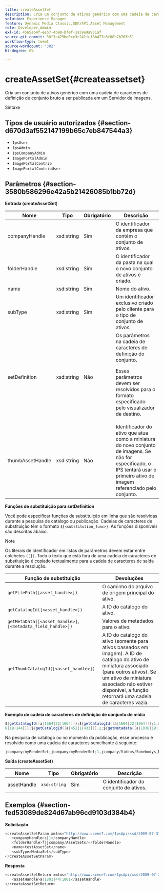 ```yaml
---
title: createAssetSet
description: Cria um conjunto de ativos genérico com uma cadeia de caracteres de definição de conjunto bruto a ser publicada em um Servidor de imagens.
solution: Experience Manager
feature: Dynamic Media Classic,SDK/API,Asset Management
role: Developer,Admin
exl-id: 4565eb4f-eeb7-4b98-bfef-1a59e9a931af
source-git-commit: 38f3e425be0ce3e241fc18b477e3f68b7b763b51
workflow-type: tm+mt
source-wordcount: '302'
ht-degree: 0%

---
```


# createAssetSet{#createassetset}

Cria um conjunto de ativos genérico com uma cadeia de caracteres de definição de conjunto bruto a ser publicada em um Servidor de imagens.

Sintaxe

## Tipos de usuário autorizados {#section-d670d3af552147199b65c7eb847544a3}

* `IpsUser`
* `IpsAdmin`
* `IpsCompanyAdmin`
* `ImagePortalAdmin`
* `ImagePortalContrib`
* `ImagePortalContribUser`

## Parâmetros {#section-3580b586296e42a5b21426085b1bb72d}

**Entrada (createAssetSet)**

<table id="table_2C70C33A127242FC828FCD8EC852E1EC"> 
 <thead> 
  <tr> 
   <th colname="col1" class="entry"> Nome </th> 
   <th colname="col2" class="entry"> Tipo </th> 
   <th colname="col3" class="entry"> Obrigatório </th> 
   <th colname="col4" class="entry"> Descrição </th> 
  </tr> 
 </thead>
 <tbody> 
  <tr> 
   <td colname="col1"> <span class="codeph"> <span class="varname"> companyHandle </span> </span> </td> 
   <td colname="col2"> <span class="codeph"> xsd:string </span> </td> 
   <td colname="col3"> Sim </td> 
   <td colname="col4"> O identificador da empresa que contém o conjunto de ativos. </td> 
  </tr> 
  <tr> 
   <td colname="col1"> <span class="codeph"> <span class="varname"> folderHandle </span> </span> </td> 
   <td colname="col2"> <span class="codeph"> xsd:string </span> </td> 
   <td colname="col3"> Sim </td> 
   <td colname="col4"> O identificador da pasta na qual o novo conjunto de ativos é criado. </td> 
  </tr> 
  <tr> 
   <td colname="col1"> <span class="codeph"> <span class="varname"> name </span> </span> </td> 
   <td colname="col2"> <span class="codeph"> xsd:string </span> </td> 
   <td colname="col3"> Sim </td> 
   <td colname="col4"> Nome do ativo. </td> 
  </tr> 
  <tr> 
   <td colname="col1"> <span class="codeph"> <span class="varname"> subType </span> </span> </td> 
   <td colname="col2"> <span class="codeph"> xsd:string </span> </td> 
   <td colname="col3"> Sim </td> 
   <td colname="col4"> Um identificador exclusivo criado pelo cliente para o tipo de conjunto de ativos. </td> 
  </tr> 
  <tr> 
   <td colname="col1"> <span class="codeph"> <span class="varname"> setDefinition </span> </span> </td> 
   <td colname="col2"> <span class="codeph"> xsd:string </span> </td> 
   <td colname="col3"> Não </td> 
   <td colname="col4"> Os parâmetros na cadeia de caracteres de definição do conjunto. <p>Esses parâmetros devem ser resolvidos para o formato especificado pelo visualizador de destino. </p> </td> 
  </tr> 
  <tr> 
   <td colname="col1"> <span class="codeph"> <span class="varname"> thumbAssetHandle </span> </span> </td> 
   <td colname="col2"> <span class="codeph"> xsd:string </span> </td> 
   <td colname="col3"> Não </td> 
   <td colname="col4"> Identificador do ativo que atua como a miniatura do novo conjunto de imagens. Se não for especificado, o IPS tentará usar o primeiro ativo de imagem referenciado pelo conjunto. </td> 
  </tr> 
 </tbody> 
</table>

**Funções de substituição para setDefinition**

Você pode especificar funções de substituição em linha que são resolvidas durante a pesquisa de catálogo ou publicação. Cadeias de caracteres de substituição têm o formato `${<substitution_func>}`. As funções disponíveis são descritas abaixo.

>[!NOTE]
>
>Os literais de identificador em listas de parâmetros devem estar entre colchetes `([])`. Todo o texto que está fora de uma cadeia de caracteres de substituição é copiado textualmente para a cadeia de caracteres de saída durante a resolução.

| **Função de substituição** | **Devoluções** |
|---|---|
| `getFilePath([asset_handle>])` | O caminho do arquivo de origem principal do ativo. |
| `getCatalogId([<asset_handle>])` | A ID do catálogo do ativo. |
| `getMetaData([<asset_handle>], [<metadata_field_handle>])` | Valores de metadados para o ativo. |
| `getThumbCatalogId([<asset_handle>])` | A ID do catálogo do ativo (somente para ativos baseados em imagem). A ID de catálogo do ativo de miniatura associado (para outros ativos). Se um ativo de miniatura associado não estiver disponível, a função retornará uma cadeia de caracteres vazia. |

**Exemplo de cadeia de caracteres de definição de conjunto de mídia**

```java
${getCatalogId([a|1664|22|1664])};${getCatalogId([a|1664|22|1664])};1,${getFilePath([a|103 
6|19|144])};${getCatalogId([a|452|1|433])};2;${getMetadata([a|1036|19|144], [m|1|ASSET|SharedDateField])} 
```

Na pesquisa de catálogo ou no momento da publicação, esse processo é resolvido como uma cadeia de caracteres semelhante à seguinte:

```java
jcompany/myRenderSet;jcompany/myRenderSet;1,jcompany/Videos/Somebodys_N08275_flv.flv;jcomp any/myimg-1;2;20090703 10:05:53
```

**Saída (createAssetSet)**

| Nome | Tipo | Obrigatório | Descrição |
|---|---|---|---|
| assetHandle | `xsd:string` | Sim | O identificador do conjunto de ativos. |

## Exemplos {#section-fed53089de824d67ab96cd9103d384b4}

**Solicitação**

```java
<createAssetSetParam xmlns="http://www.scene7.com/IpsApi/xsd/2009-07-31"> 
   <companyHandle>c|1</companyHandle> 
   <folderHandle>f|jcompany/AssetSets/</folderHandle> 
   <name>testAssetSet</name> 
   <subType>MediaSet</subType> 
</createAssetSetParam>
```

**Resposta**

```java
<createAssetSetReturn xmlns="http://www.scene7.com/IpsApi/xsd/2009-07-31"> 
   <assetHandle>a|1801|44|1801</assetHandle> 
</createAssetSetReturn>
```
